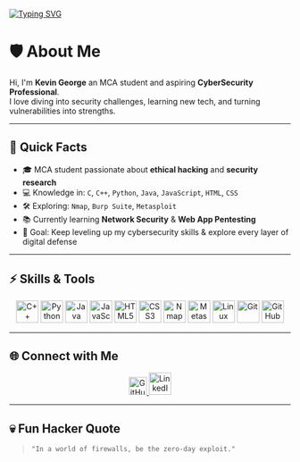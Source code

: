 [![Typing SVG](https://readme-typing-svg.herokuapp.com?color=00FF00&lines=Welcome+to+my+GitHub+lab;Cybersecurity+is+my+playground;Breaking+ethically%2C+building+securely)](https://git.io/typing-svg)

# 🛡️ About Me
Hi, I'm **Kevin George** an MCA student and aspiring **CyberSecurity Professional**.  
I love diving into security challenges, learning new tech, and turning vulnerabilities into strengths.

---

## 📌 Quick Facts
- 🎓 MCA student passionate about **ethical hacking** and **security research**
- 💻 Knowledge in: `C`, `C++`, `Python`, `Java`, `JavaScript`, `HTML`, `CSS`
- 🛠 Exploring: `Nmap`, `Burp Suite`, `Metasploit`
- 📚 Currently learning **Network Security** & **Web App Pentesting**
- 🎯 Goal: Keep leveling up my cybersecurity skills & explore every layer of digital defense

---

## ⚡ Skills & Tools
<p align="center">
  <!-- Languages -->
  <img src="https://cdn.jsdelivr.net/gh/devicons/devicon/icons/cplusplus/cplusplus-original.svg" alt="C++" width="40" height="40"/>
  <img src="https://cdn.jsdelivr.net/gh/devicons/devicon/icons/python/python-original.svg" alt="Python" width="40" height="40"/>
  <img src="https://cdn.jsdelivr.net/gh/devicons/devicon/icons/java/java-original.svg" alt="Java" width="40" height="40"/>
  <img src="https://cdn.jsdelivr.net/gh/devicons/devicon/icons/javascript/javascript-original.svg" alt="JavaScript" width="40" height="40"/>
  <img src="https://cdn.jsdelivr.net/gh/devicons/devicon/icons/html5/html5-original.svg" alt="HTML5" width="40" height="40"/>
  <img src="https://cdn.jsdelivr.net/gh/devicons/devicon/icons/css3/css3-original.svg" alt="CSS3" width="40" height="40"/>
  
  <!-- Tools -->
  <img src="https://img.icons8.com/color/48/000000/nmap.png" alt="Nmap" width="40" height="40"/>
  <img src="https://img.icons8.com/color/48/000000/metasploit.png" alt="Metasploit" width="40" height="40"/>
  
  <!-- Platforms -->
  <img src="https://cdn.jsdelivr.net/gh/devicons/devicon/icons/linux/linux-original.svg" alt="Linux" width="40" height="40"/>
  <img src="https://cdn.jsdelivr.net/gh/devicons/devicon/icons/git/git-original.svg" alt="Git" width="40" height="40"/>
  <img src="https://cdn.jsdelivr.net/gh/devicons/devicon/icons/github/github-original.svg" alt="GitHub" width="40" height="40"/>
</p>

---

## 🌐 Connect with Me
<p align="center">
  <a href="https://github.com/Kevingeorge619" title="GitHub">
    <img src="https://img.shields.io/badge/-GitHub-181717?logo=github&logoColor=white&style=for-the-badge" alt="GitHub" height="32"/>
  </a>
  <a href="https://www.linkedin.com/in/kevin-george-90b73b255/">
    <img src="https://cdn.jsdelivr.net/gh/devicons/devicon/icons/linkedin/linkedin-original.svg" alt="LinkedIn" width="40" height="40"/>
  </a>
</p>

---

## 💀 Fun Hacker Quote
> `"In a world of firewalls, be the zero-day exploit."`
